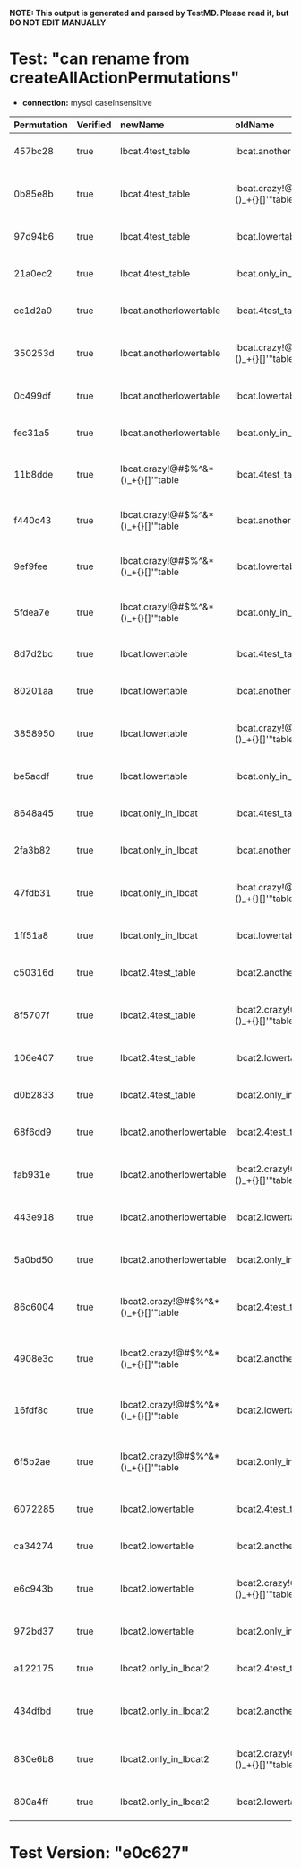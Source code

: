 **NOTE: This output is generated and parsed by TestMD. Please read it, but DO NOT EDIT MANUALLY**

# Test: "can rename from createAllActionPermutations" #

- **connection:** mysql caseInsensitive

| Permutation | Verified | newName                              | oldName                              | OPERATIONS
| :---------- | :------- | :----------------------------------- | :----------------------------------- | :------
| 457bc28     | true     | lbcat.4test_table                    | lbcat.anotherlowertable              | **plan**: RENAME TABLE `lbcat`.`anotherlowertable` TO `lbcat`.`4test_table`
| 0b85e8b     | true     | lbcat.4test_table                    | lbcat.crazy!@#\$%^&*()_+{}[]'"table  | **plan**: RENAME TABLE `lbcat`.`crazy!@#\$%^&*()_+{}[]'"table` TO `lbcat`.`4test_table`
| 97d94b6     | true     | lbcat.4test_table                    | lbcat.lowertable                     | **plan**: RENAME TABLE `lbcat`.`lowertable` TO `lbcat`.`4test_table`
| 21a0ec2     | true     | lbcat.4test_table                    | lbcat.only_in_lbcat                  | **plan**: RENAME TABLE `lbcat`.`only_in_lbcat` TO `lbcat`.`4test_table`
| cc1d2a0     | true     | lbcat.anotherlowertable              | lbcat.4test_table                    | **plan**: RENAME TABLE `lbcat`.`4test_table` TO `lbcat`.`anotherlowertable`
| 350253d     | true     | lbcat.anotherlowertable              | lbcat.crazy!@#\$%^&*()_+{}[]'"table  | **plan**: RENAME TABLE `lbcat`.`crazy!@#\$%^&*()_+{}[]'"table` TO `lbcat`.`anotherlowertable`
| 0c499df     | true     | lbcat.anotherlowertable              | lbcat.lowertable                     | **plan**: RENAME TABLE `lbcat`.`lowertable` TO `lbcat`.`anotherlowertable`
| fec31a5     | true     | lbcat.anotherlowertable              | lbcat.only_in_lbcat                  | **plan**: RENAME TABLE `lbcat`.`only_in_lbcat` TO `lbcat`.`anotherlowertable`
| 11b8dde     | true     | lbcat.crazy!@#\$%^&*()_+{}[]'"table  | lbcat.4test_table                    | **plan**: RENAME TABLE `lbcat`.`4test_table` TO `lbcat`.`crazy!@#\$%^&*()_+{}[]'"table`
| f440c43     | true     | lbcat.crazy!@#\$%^&*()_+{}[]'"table  | lbcat.anotherlowertable              | **plan**: RENAME TABLE `lbcat`.`anotherlowertable` TO `lbcat`.`crazy!@#\$%^&*()_+{}[]'"table`
| 9ef9fee     | true     | lbcat.crazy!@#\$%^&*()_+{}[]'"table  | lbcat.lowertable                     | **plan**: RENAME TABLE `lbcat`.`lowertable` TO `lbcat`.`crazy!@#\$%^&*()_+{}[]'"table`
| 5fdea7e     | true     | lbcat.crazy!@#\$%^&*()_+{}[]'"table  | lbcat.only_in_lbcat                  | **plan**: RENAME TABLE `lbcat`.`only_in_lbcat` TO `lbcat`.`crazy!@#\$%^&*()_+{}[]'"table`
| 8d7d2bc     | true     | lbcat.lowertable                     | lbcat.4test_table                    | **plan**: RENAME TABLE `lbcat`.`4test_table` TO `lbcat`.`lowertable`
| 80201aa     | true     | lbcat.lowertable                     | lbcat.anotherlowertable              | **plan**: RENAME TABLE `lbcat`.`anotherlowertable` TO `lbcat`.`lowertable`
| 3858950     | true     | lbcat.lowertable                     | lbcat.crazy!@#\$%^&*()_+{}[]'"table  | **plan**: RENAME TABLE `lbcat`.`crazy!@#\$%^&*()_+{}[]'"table` TO `lbcat`.`lowertable`
| be5acdf     | true     | lbcat.lowertable                     | lbcat.only_in_lbcat                  | **plan**: RENAME TABLE `lbcat`.`only_in_lbcat` TO `lbcat`.`lowertable`
| 8648a45     | true     | lbcat.only_in_lbcat                  | lbcat.4test_table                    | **plan**: RENAME TABLE `lbcat`.`4test_table` TO `lbcat`.`only_in_lbcat`
| 2fa3b82     | true     | lbcat.only_in_lbcat                  | lbcat.anotherlowertable              | **plan**: RENAME TABLE `lbcat`.`anotherlowertable` TO `lbcat`.`only_in_lbcat`
| 47fdb31     | true     | lbcat.only_in_lbcat                  | lbcat.crazy!@#\$%^&*()_+{}[]'"table  | **plan**: RENAME TABLE `lbcat`.`crazy!@#\$%^&*()_+{}[]'"table` TO `lbcat`.`only_in_lbcat`
| 1ff51a8     | true     | lbcat.only_in_lbcat                  | lbcat.lowertable                     | **plan**: RENAME TABLE `lbcat`.`lowertable` TO `lbcat`.`only_in_lbcat`
| c50316d     | true     | lbcat2.4test_table                   | lbcat2.anotherlowertable             | **plan**: RENAME TABLE `lbcat2`.`anotherlowertable` TO `lbcat2`.`4test_table`
| 8f5707f     | true     | lbcat2.4test_table                   | lbcat2.crazy!@#\$%^&*()_+{}[]'"table | **plan**: RENAME TABLE `lbcat2`.`crazy!@#\$%^&*()_+{}[]'"table` TO `lbcat2`.`4test_table`
| 106e407     | true     | lbcat2.4test_table                   | lbcat2.lowertable                    | **plan**: RENAME TABLE `lbcat2`.`lowertable` TO `lbcat2`.`4test_table`
| d0b2833     | true     | lbcat2.4test_table                   | lbcat2.only_in_lbcat2                | **plan**: RENAME TABLE `lbcat2`.`only_in_lbcat2` TO `lbcat2`.`4test_table`
| 68f6dd9     | true     | lbcat2.anotherlowertable             | lbcat2.4test_table                   | **plan**: RENAME TABLE `lbcat2`.`4test_table` TO `lbcat2`.`anotherlowertable`
| fab931e     | true     | lbcat2.anotherlowertable             | lbcat2.crazy!@#\$%^&*()_+{}[]'"table | **plan**: RENAME TABLE `lbcat2`.`crazy!@#\$%^&*()_+{}[]'"table` TO `lbcat2`.`anotherlowertable`
| 443e918     | true     | lbcat2.anotherlowertable             | lbcat2.lowertable                    | **plan**: RENAME TABLE `lbcat2`.`lowertable` TO `lbcat2`.`anotherlowertable`
| 5a0bd50     | true     | lbcat2.anotherlowertable             | lbcat2.only_in_lbcat2                | **plan**: RENAME TABLE `lbcat2`.`only_in_lbcat2` TO `lbcat2`.`anotherlowertable`
| 86c6004     | true     | lbcat2.crazy!@#\$%^&*()_+{}[]'"table | lbcat2.4test_table                   | **plan**: RENAME TABLE `lbcat2`.`4test_table` TO `lbcat2`.`crazy!@#\$%^&*()_+{}[]'"table`
| 4908e3c     | true     | lbcat2.crazy!@#\$%^&*()_+{}[]'"table | lbcat2.anotherlowertable             | **plan**: RENAME TABLE `lbcat2`.`anotherlowertable` TO `lbcat2`.`crazy!@#\$%^&*()_+{}[]'"table`
| 16fdf8c     | true     | lbcat2.crazy!@#\$%^&*()_+{}[]'"table | lbcat2.lowertable                    | **plan**: RENAME TABLE `lbcat2`.`lowertable` TO `lbcat2`.`crazy!@#\$%^&*()_+{}[]'"table`
| 6f5b2ae     | true     | lbcat2.crazy!@#\$%^&*()_+{}[]'"table | lbcat2.only_in_lbcat2                | **plan**: RENAME TABLE `lbcat2`.`only_in_lbcat2` TO `lbcat2`.`crazy!@#\$%^&*()_+{}[]'"table`
| 6072285     | true     | lbcat2.lowertable                    | lbcat2.4test_table                   | **plan**: RENAME TABLE `lbcat2`.`4test_table` TO `lbcat2`.`lowertable`
| ca34274     | true     | lbcat2.lowertable                    | lbcat2.anotherlowertable             | **plan**: RENAME TABLE `lbcat2`.`anotherlowertable` TO `lbcat2`.`lowertable`
| e6c943b     | true     | lbcat2.lowertable                    | lbcat2.crazy!@#\$%^&*()_+{}[]'"table | **plan**: RENAME TABLE `lbcat2`.`crazy!@#\$%^&*()_+{}[]'"table` TO `lbcat2`.`lowertable`
| 972bd37     | true     | lbcat2.lowertable                    | lbcat2.only_in_lbcat2                | **plan**: RENAME TABLE `lbcat2`.`only_in_lbcat2` TO `lbcat2`.`lowertable`
| a122175     | true     | lbcat2.only_in_lbcat2                | lbcat2.4test_table                   | **plan**: RENAME TABLE `lbcat2`.`4test_table` TO `lbcat2`.`only_in_lbcat2`
| 434dfbd     | true     | lbcat2.only_in_lbcat2                | lbcat2.anotherlowertable             | **plan**: RENAME TABLE `lbcat2`.`anotherlowertable` TO `lbcat2`.`only_in_lbcat2`
| 830e6b8     | true     | lbcat2.only_in_lbcat2                | lbcat2.crazy!@#\$%^&*()_+{}[]'"table | **plan**: RENAME TABLE `lbcat2`.`crazy!@#\$%^&*()_+{}[]'"table` TO `lbcat2`.`only_in_lbcat2`
| 800a4ff     | true     | lbcat2.only_in_lbcat2                | lbcat2.lowertable                    | **plan**: RENAME TABLE `lbcat2`.`lowertable` TO `lbcat2`.`only_in_lbcat2`

# Test Version: "e0c627" #